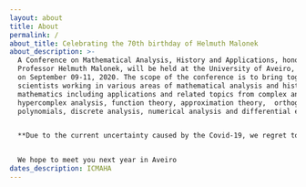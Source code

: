 ```yaml
---
layout: about
title: About
permalink: /
about_title: Celebrating the 70th birthday of Helmuth Malonek
about_description: >-
  A Conference on Mathematical Analysis, History and Applications, honoring
  Professor Helmuth Malonek, will be held at the University of Aveiro, Portugal,
  on September 09-11, 2020. The scope of the conference is to bring together
  scientists working in various areas of mathematical analysis and history of
  mathematics including applications and related topics from complex and
  hypercomplex analysis, function theory, approximation theory,  orthogonal
  polynomials, discrete analysis, numerical analysis and differential equations.


  **Due to the current uncertainty caused by the Covid-19, we regret to inform that the conference ICMAHA- International Conference in Mathematical Analysis, History and Applications, planned for September 9 – 11, 2020, has been POSTPONED to a date of next year (not yet determined). We apologize for any inconvenience this may cause. Details will be posted as they become available.**


  We hope to meet you next year in Aveiro
dates_description: ICMAHA
---
```

